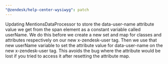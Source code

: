 ```yaml
---
"@zendesk/help-center-wysiwyg": patch
---
```


Updating MentionsDataProcessor to store the data-user-name attribute value we get from the span element as a constant variable called userName. We do this before we create a new set and map for classes and attributes respectively on our new x-zendesk-user tag. Then we use that new userName variable to set the attribute value for data-user-name on the new x-zendesk-user tag. This avoids the bug where the attribute would be lost if you tried to access it after resetting the attribute map.